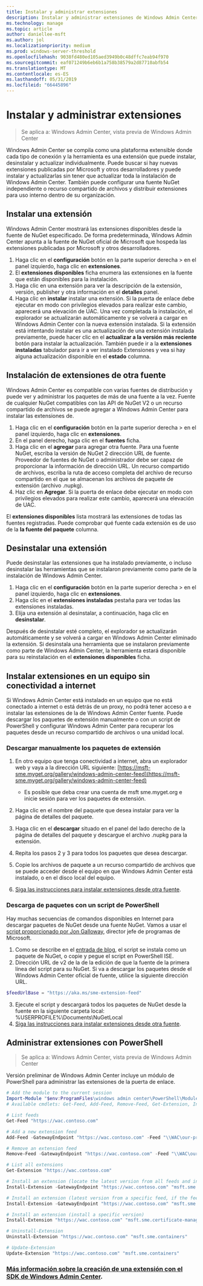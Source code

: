 ```yaml
---
title: Instalar y administrar extensiones
description: Instalar y administrar extensiones de Windows Admin Center (proyecto Honolulu)
ms.technology: manage
ms.topic: article
author: daniellee-msft
ms.author: jol
ms.localizationpriority: medium
ms.prod: windows-server-threshold
ms.openlocfilehash: 9038fd480ed105aed3949b0c48dffc7eab94f970
ms.sourcegitcommit: eaf071249b6eb6b1a758b38579a2d87710abfb54
ms.translationtype: MT
ms.contentlocale: es-ES
ms.lasthandoff: 05/31/2019
ms.locfileid: "66445896"
---
```

# <a name="install-and-manage-extensions"></a>Instalar y administrar extensiones

>Se aplica a: Windows Admin Center, vista previa de Windows Admin Center

Windows Admin Center se compila como una plataforma extensible donde cada tipo de conexión y la herramienta es una extensión que puede instalar, desinstalar y actualizar individualmente. Puede buscar si hay nuevas extensiones publicadas por Microsoft y otros desarrolladores y puede instalar y actualizarlas sin tener que actualizar toda la instalación de Windows Admin Center. También puede configurar una fuente NuGet independiente o recurso compartido de archivos y distribuir extensiones para uso interno dentro de su organización.

## <a name="installing-an-extension"></a>Instalar una extensión

Windows Admin Center mostrará las extensiones disponibles desde la fuente de NuGet especificado. De forma predeterminada, Windows Admin Center apunta a la fuente de NuGet oficial de Microsoft que hospeda las extensiones publicadas por Microsoft y otros desarrolladores.

1. Haga clic en el **configuración** botón en la parte superior derecha > en el panel izquierdo, haga clic en **extensiones**. 
2. El **extensiones disponibles** ficha enumera las extensiones en la fuente que están disponibles para la instalación.
3. Haga clic en una extensión para ver la descripción de la extensión, versión, publisher y otra información en el **detalles** panel.
4. Haga clic en **instalar** instalar una extensión. Si la puerta de enlace debe ejecutar en modo con privilegios elevados para realizar este cambio, aparecerá una elevación de UAC. Una vez completada la instalación, el explorador se actualizarán automáticamente y se volverá a cargar en Windows Admin Center con la nueva extensión instalada. Si la extensión está intentando instalar es una actualización de una extensión instalada previamente, puede hacer clic en el **actualizar a la versión más reciente** botón para instalar la actualización. También puede ir a la **extensiones instaladas** tabulador para ir a ver instalado Extensiones y vea si hay alguna actualización disponible en el **estado** columna.

## <a name="installing-extensions-from-a-different-feed"></a>Instalación de extensiones de otra fuente

Windows Admin Center es compatible con varias fuentes de distribución y puede ver y administrar los paquetes de más de una fuente a la vez. Fuente de cualquier NuGet compatibles con las API de NuGet V2 o un recurso compartido de archivos se puede agregar a Windows Admin Center para instalar las extensiones de.

1. Haga clic en el **configuración** botón en la parte superior derecha > en el panel izquierdo, haga clic en **extensiones**.
2. En el panel derecho, haga clic en el **fuentes** ficha.
3. Haga clic en el **agregar** para agregar otra fuente. Para una fuente NuGet, escriba la versión de NuGet 2 dirección URL de fuente. Proveedor de fuentes de NuGet o administrador debe ser capaz de proporcionar la información de dirección URL. Un recurso compartido de archivos, escriba la ruta de acceso completa del archivo de recurso compartido en el que se almacenan los archivos de paquete de extensión (archivo .nupkg).
4. Haz clic en **Agregar**. Si la puerta de enlace debe ejecutar en modo con privilegios elevados para realizar este cambio, aparecerá una elevación de UAC.

El **extensiones disponibles** lista mostrará las extensiones de todas las fuentes registradas. Puede comprobar qué fuente cada extensión es de uso de la **la fuente del paquete** columna.

## <a name="uninstalling-an-extension"></a>Desinstalar una extensión

Puede desinstalar las extensiones que ha instalado previamente, o incluso desinstalar las herramientas que se instalaron previamente como parte de la instalación de Windows Admin Center.

1. Haga clic en el **configuración** botón en la parte superior derecha > en el panel izquierdo, haga clic en **extensiones**. 
2. Haga clic en el **extensiones instaladas** pestaña para ver todas las extensiones instaladas.
3. Elija una extensión al desinstalar, a continuación, haga clic en **desinstalar**.

Después de desinstalar esté completo, el explorador se actualizarán automáticamente y se volverá a cargar en Windows Admin Center eliminado la extensión. Si desinstala una herramienta que se instalaron previamente como parte de Windows Admin Center, la herramienta estará disponible para su reinstalación en el **extensiones disponibles** ficha.

## <a name="installing-extensions-on-a-computer-without-internet-connectivity"></a>Instalar extensiones en un equipo sin conectividad a internet

Si Windows Admin Center está instalado en un equipo que no está conectado a internet o está detrás de un proxy, no podrá tener acceso a e instalar las extensiones de la de Windows Admin Center fuente. Puede descargar los paquetes de extensión manualmente o con un script de PowerShell y configurar Windows Admin Center para recuperar los paquetes desde un recurso compartido de archivos o una unidad local.

### <a name="manually-downloading-extension-packages"></a>Descargar manualmente los paquetes de extensión

1. En otro equipo que tenga conectividad a internet, abra un explorador web y vaya a la dirección URL siguiente: [https://msft-sme.myget.org/gallery/windows-admin-center-feed](https://msft-sme.myget.org/gallery/windows-admin-center-feed) 

   * Es posible que deba crear una cuenta de msft sme.myget.org e inicie sesión para ver los paquetes de extensión.

2. Haga clic en el nombre del paquete que desea instalar para ver la página de detalles del paquete.
3. Haga clic en el **descargar** situado en el panel del lado derecho de la página de detalles del paquete y descargue el archivo .nupkg para la extensión.
4. Repita los pasos 2 y 3 para todos los paquetes que desea descargar.
5. Copie los archivos de paquete a un recurso compartido de archivos que se puede acceder desde el equipo en que Windows Admin Center está instalado, o en el disco local del equipo.
6. [Siga las instrucciones para instalar extensiones desde otra fuente](#installing-extensions-from-a-different-feed).

### <a name="downloading-packages-with-a-powershell-script"></a>Descarga de paquetes con un script de PowerShell

Hay muchas secuencias de comandos disponibles en Internet para descargar paquetes de NuGet desde una fuente NuGet. Vamos a usar el [script proporcionado por Jon Galloway](https://weblogs.asp.net/jongalloway/downloading-a-local-nuget-repository-with-powershell), director jefe de programas de Microsoft.

1. Como se describe en el [entrada de blog](https://weblogs.asp.net/jongalloway/downloading-a-local-nuget-repository-with-powershell), el script se instala como un paquete de NuGet, o copie y pegue el script en PowerShell ISE.
2. Dirección URL de v2 de la de la edición de que la fuente de la primera línea del script para su NuGet. Si va a descargar los paquetes desde el Windows Admin Center oficial de fuente, utilice la siguiente dirección URL.

```powershell
$feedUrlBase = "https://aka.ms/sme-extension-feed"
```

3. Ejecute el script y descargará todos los paquetes de NuGet desde la fuente en la siguiente carpeta local: %USERPROFILE%\Documents\NuGetLocal
4. [Siga las instrucciones para instalar extensiones desde otra fuente](#installing-extensions-from-a-different-feed).

## <a name="manage-extensions-with-powershell"></a>Administrar extensiones con PowerShell

>Se aplica a: Windows Admin Center, vista previa de Windows Admin Center

Versión preliminar de Windows Admin Center incluye un módulo de PowerShell para administrar las extensiones de la puerta de enlace.

```powershell
# Add the module to the current session
Import-Module "$env:ProgramFiles\windows admin center\PowerShell\Modules\ExtensionTools"
# Available cmdlets: Get-Feed, Add-Feed, Remove-Feed, Get-Extension, Install-Extension, Uninstall-Extension, Update-Extension

# List feeds
Get-Feed "https://wac.contoso.com"

# Add a new extension feed
Add-Feed -GatewayEndpoint "https://wac.contoso.com" -Feed "\\WAC\our-private-extensions"

# Remove an extension feed
Remove-Feed -GatewayEndpoint "https://wac.contoso.com" -Feed "\\WAC\our-private-extensions"

# List all extensions
Get-Extension "https://wac.contoso.com"

# Install an extension (locate the latest version from all feeds and install it)
Install-Extension -GatewayEndpoint "https://wac.contoso.com" "msft.sme.containers"

# Install an extension (latest version from a specific feed, if the feed is not present, it will be added)
Install-Extension -GatewayEndpoint "https://wac.contoso.com" "msft.sme.containers" -Feed "https://aka.ms/sme-extension-feed"

# Install an extension (install a specific version)
Install-Extension "https://wac.contoso.com" "msft.sme.certificate-manager" "0.133.0"

# Uninstall-Extension
Uninstall-Extension "https://wac.contoso.com" "msft.sme.containers"

# Update-Extension
Update-Extension "https://wac.contoso.com" "msft.sme.containers"
```

### <a name="learn-more-about-building-an-extension-with-the-windows-admin-center-sdkextendextensibility-overviewmd"></a>[Más información sobre la creación de una extensión con el SDK de Windows Admin Center](../extend/extensibility-overview.md).
